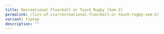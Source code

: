 ```yaml
---
title: Recreational Floorball or Touch Rugby (Sem 2)
permalink: /list-of-cca/recreational-floorball-or-touch-rugby-sem-2/
variant: tiptap
description: ""
---
```

